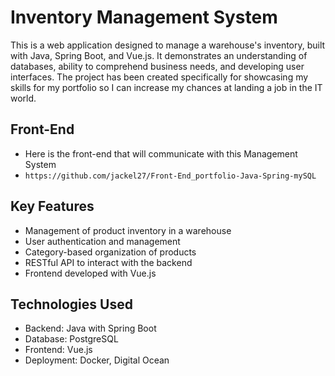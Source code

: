 # Inventory Management System

This is a web application designed to manage a warehouse's inventory, built with Java, Spring Boot, and Vue.js. It demonstrates an understanding of databases, ability to comprehend business needs, and developing user interfaces. The project has been created specifically for showcasing my skills for my portfolio so I can increase my chances at landing a job in the IT world.

## Front-End
- Here is the front-end that will communicate with this Management System
- ```https://github.com/jackel27/Front-End_portfolio-Java-Spring-mySQL```

## Key Features
- Management of product inventory in a warehouse
- User authentication and management
- Category-based organization of products
- RESTful API to interact with the backend
- Frontend developed with Vue.js

## Technologies Used
- Backend: Java with Spring Boot
- Database: PostgreSQL
- Frontend: Vue.js
- Deployment: Docker, Digital Ocean
